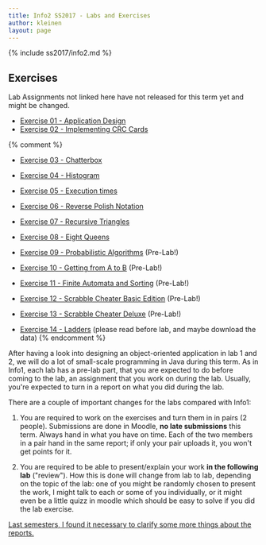 ```yaml
---
title: Info2 SS2017 - Labs and Exercises
author: kleinen
layout: page
---
```

{% include ss2017/info2.md %}

## Exercises
Lab Assignments not linked here have not released for this term yet and
might be changed.
* [Exercise 01 - Application Design](lab-01)
* [Exercise 02 - Implementing CRC Cards](lab-02)

{% comment %}

* [Exercise 03 - Chatterbox](lab-03)
* [Exercise 04 - Histogram](lab-04)
* [Exercise 05 - Execution times](lab-05)
* [Exercise 06 - Reverse Polish Notation](lab-06)
* [Exercise 07 - Recursive Triangles](lab-07)
* [Exercise 08 - Eight Queens](lab-08)
* [Exercise 09 - Probabilistic Algorithms](lab-09) (Pre-Lab!)
* [Exercise 10 - Getting from A to B](lab-10) (Pre-Lab!)
* [Exercise 11 - Finite Automata and Sorting](lab-11) (Pre-Lab!)
* [Exercise 12 - Scrabble Cheater Basic Edition](lab-12) (Pre-Lab!)
* [Exercise 13 - Scrabble Cheater Deluxe](lab-13) (Pre-Lab!)


* [Exercise 14 - Ladders](lab-14) (please read before lab, and maybe download the data)
{% endcomment %}


After having a look into designing an object-oriented application in lab 1 and 2, we will do a lot of small-scale programming in Java during this term. As in Info1, each lab has a pre-lab part, that you are expected to do before coming to the lab, an assignment that you work on during the lab. Usually, you're expected to turn in a report on what you did during the lab.

There are a couple of important changes for the labs compared with Info1:

1. You are required to work on the exercises and turn them in in pairs (2 people). Submissions are done in Moodle, **no late submissions** this term. Always hand in what you have on time. Each of the two members in a pair hand in the same report; if only your pair uploads it, you won't get points for it.

1. You are required to be able to present/explain your work **in the following lab** ("review"). How this is done will change from lab to lab, depending on the topic of the lab: one of you might be randomly chosen to present the work, I might talk to each or some of you individually, or it might even be a little quizz in moodle which should be easy to solve if you did the lab exercise.


[Last semesters, I found it necessary to clarify some more things about the reports.]({{site.baseurl}}general/guideline)
